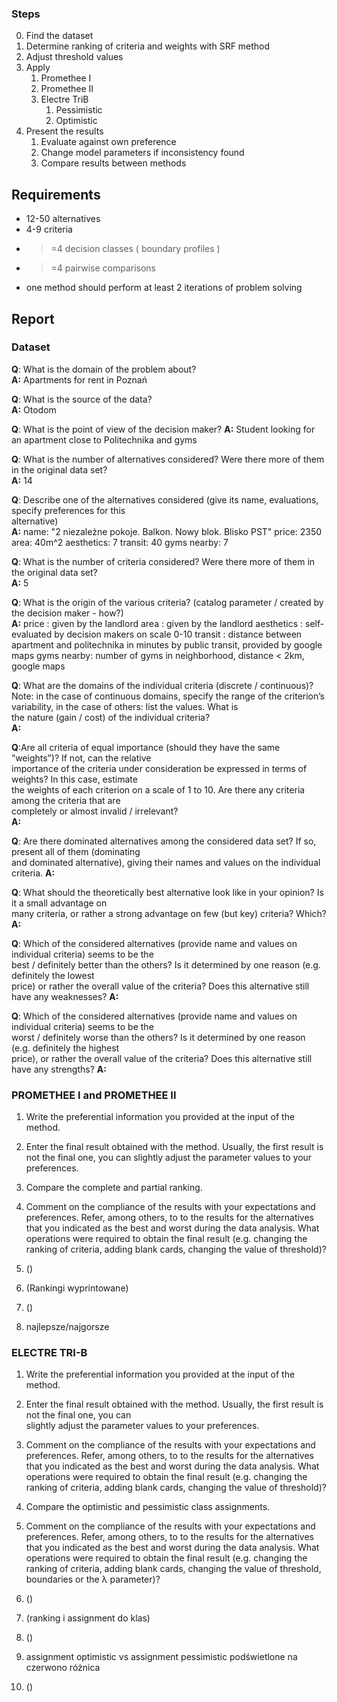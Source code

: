
### Steps

0. Find the dataset
1. Determine ranking of criteria and weights with SRF method
2. Adjust threshold values
3. Apply
	1. Promethee I
	2. Promethee II
	3. Electre TriB
		1. Pessimistic
		2. Optimistic
4. Present the results
	1. Evaluate against own preference
	2. Change model parameters if inconsistency found
	3. Compare results between methods

## Requirements

- 12-50 alternatives
- 4-9 criteria
- >=4 decision classes ( boundary profiles )
- >=4 pairwise comparisons
- one method should perform at least 2 iterations of problem solving


## Report

### Dataset

**Q**: What is the domain of the problem about?  
**A:** Apartments for rent in Poznań

**Q**: What is the source of the data?  
**A:** Otodom

**Q**: What is the point of view of the decision maker? 
**A:** Student looking for an apartment close to Politechnika and gyms

**Q**: What is the number of alternatives considered? Were there more of them in the original data set?  
**A:** 14

**Q**: Describe one of the alternatives considered (give its name, evaluations, specify preferences for this  
alternative)  
**A:** 
name: "2 niezależne pokoje. Balkon. Nowy blok. Blisko PST"
price: 2350
area: 40m^2
aesthetics: 7
transit: 40
gyms nearby: 7

**Q**: What is the number of criteria considered? Were there more of them in the original data set?  
**A:** 5

**Q**: What is the origin of the various criteria? (catalog parameter / created by the decision maker - how?)  
**A:**
price : given by the landlord
area : given by the landlord
aesthetics : self-evaluated by decision makers on scale 0-10
transit : distance between apartment and politechnika in minutes by public transit, provided by google maps
gyms nearby: number of gyms in neighborhood, distance < 2km, google maps

**Q**: What are the domains of the individual criteria (discrete / continuous)? Note: in the case of continuous 
domains, specify the range of the criterion’s variability, in the case of others: list the values. What is  
the nature (gain / cost) of the individual criteria?  
**A:** 

**Q**:Are all criteria of equal importance (should they have the same ”weights”)? If not, can the relative  
importance of the criteria under consideration be expressed in terms of weights? In this case, estimate  
the weights of each criterion on a scale of 1 to 10. Are there any criteria among the criteria that are  
completely or almost invalid / irrelevant?  
**A:**

**Q**: Are there dominated alternatives among the considered data set? If so, present all of them (dominating  
and dominated alternative), giving their names and values on the individual criteria. 
**A:**

**Q**: What should the theoretically best alternative look like in your opinion? Is it a small advantage on  
many criteria, or rather a strong advantage on few (but key) criteria? Which?  
**A:**

**Q**: Which of the considered alternatives (provide name and values on individual criteria) seems to be the  
best / definitely better than the others? Is it determined by one reason (e.g. definitely the lowest  
price) or rather the overall value of the criteria? Does this alternative still have any weaknesses? 
**A:**

**Q**: Which of the considered alternatives (provide name and values on individual criteria) seems to be the  
worst / definitely worse than the others? Is it determined by one reason (e.g. definitely the highest  
price), or rather the overall value of the criteria? Does this alternative still have any strengths?
**A:**



### PROMETHEE I and PROMETHEE II

1. Write the preferential information you provided at the input of the method.  
2. Enter the final result obtained with the method. Usually, the first result is not the final one, you can  slightly adjust the parameter values to your preferences.  
3. Compare the complete and partial ranking.  
4. Comment on the compliance of the results with your expectations and preferences. Refer, among  others, to to the results for the alternatives that you indicated as the best and worst during the data  analysis. What operations were required to obtain the final result (e.g. changing the ranking of criteria,  adding blank cards, changing the value of threshold)?

1. ()
2. (Rankingi wyprintowane)
3. ()
4. najlepsze/najgorsze

### ELECTRE TRI-B  
1. Write the preferential information you provided at the input of the method.  
2. Enter the final result obtained with the method. Usually, the first result is not the final one, you can  
slightly adjust the parameter values to your preferences.  
3. Comment on the compliance of the results with your expectations and preferences. Refer, among  others, to to the results for the alternatives that you indicated as the best and worst during the data  analysis. What operations were required to obtain the final result (e.g. changing the ranking of criteria,  adding blank cards, changing the value of threshold)?  
4. Compare the optimistic and pessimistic class assignments.  
5. Comment on the compliance of the results with your expectations and preferences. Refer, among  others, to to the results for the alternatives that you indicated as the best and worst during the data  analysis. What operations were required to obtain the final result (e.g. changing the ranking of criteria,  adding blank cards, changing the value of threshold, boundaries or the λ parameter)?

1. ()
2. (ranking i assignment do klas)
3. ()
4. assignment optimistic vs assignment pessimistic podświetlone na czerwono różnica
5. ()